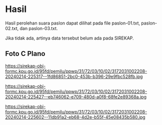 # Hasil

Hasil perolehan suara paslon dapat dilihat pada file paslon-01.txt, paslon-02.txt, dan paslon-03.txt.

Jika tidak ada, artinya data tersebut belum ada pada SIREKAP.

## Foto C Plano

https://sirekap-obj-formc.kpu.go.id/95fd/pemilu/ppwp/31/72/03/10/02/3172031002208-20240214-225317--1fd86851-2bc0-453b-b396-29e9fbc528fb.jpg

https://sirekap-obj-formc.kpu.go.id/95fd/pemilu/ppwp/31/72/03/10/02/3172031002208-20240214-225427--eb746062-e709-480d-a0f8-68fe2e89368a.jpg

https://sirekap-obj-formc.kpu.go.id/95fd/pemilu/ppwp/31/72/03/10/02/3172031002208-20240214-225602--11db91a2-eb68-4d2e-b55f-45e08435b580.jpg
